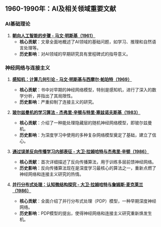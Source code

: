 ## 1960-1990年：AI及相关领域重要文献

### AI基础理论

1. **[朝向人工智能的步骤 - 马文·明斯基（1961）](https://www.aaaipress.org/classics/minsky/p1.html)**
   - **核心贡献**：文章全面地概述了AI领域的基础问题，如学习、推理和自然语言处理等。
   - **历史影响**：对AI领域的早期研究具有里程碑式的指导意义。

### 神经网络与连接主义

1. **[感知机：计算几何引论 - 马文·明斯基与西摩尔·帕珀特（1969）](https://www.worldcat.org/title/perceptrons-an-introduction-to-computational-geometry/oclc/926255395)**
   - **核心贡献**：书中对早期的神经网络模型，特别是感知机，进行了深入的数学分析，并指出了其局限性。
   - **历史影响**：严重抑制了连接主义的研究。

2. **[玻尔兹曼机的学习算法 - 杰弗里·辛顿与特里·塞兹诺夫斯基（1983）](https://www.nature.com/articles/323533a0)**
   - **核心贡献**：介绍了一种能处理隐藏层的随机神经网络模型，即玻尔兹曼机。
   - **历史影响**：为深度学习中使用的多种复杂网络模型奠定了基础，建立了信心。

3. **[通过误差反向传播学习内部表征 - 大卫·拉姆哈特与杰弗里·辛顿（1986）](https://www.nature.com/articles/323533a0)**
   - **核心贡献**：首次详细描述了反向传播算法，用于训练多层前馈神经网络。
   - **历史影响**：反向传播算法现在是深度学习最核心的算法之一，重新点燃了神经网络和连接主义研究的热情。

4. **[并行分布式处理：认知微结构探究 - 大卫·拉姆哈特与詹姆斯·麦克莱兰（1986）](https://mitpress.mit.edu/books/parallel-distributed-processing)**
   - **核心贡献**：全面介绍了并行分布式处理（PDP）模型，一种早期深度神经网络。
    - **历史影响**：PDP模型的提出，使得神经网络和连接主义研究重新焕发生机。
